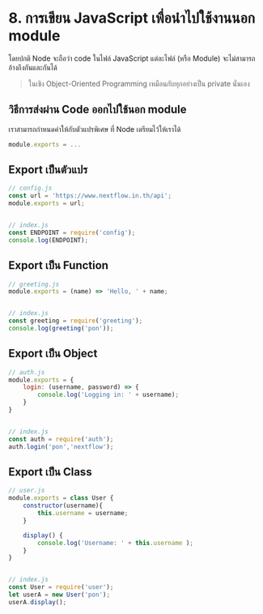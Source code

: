 
# 8. การเขียน JavaScript เพื่อนำไปใช้งานนอก module

โดยปกติ Node จะถือว่า code ในไฟล์ JavaScript แต่ละไฟล์ (หรือ Module) จะไม่สามารถอ้างถึงกันและกันได้ 

> ในเชิง Object-Oriented Programming เหมือนกับทุกอย่างเป็น private นั่นเอง

## วิธีการส่งผ่าน Code ออกไปใช้นอก module

เราสามารถกำหนดค่าให้กับตัวแปรพิเศษ ที่ Node เตรียมไว้ให้เราได้

```js
module.exports = ...
```

## Export เป็นตัวแปร

```js
// config.js
const url = 'https://www.nextflow.in.th/api';
module.exports = url;


// index.js
const ENDPOINT = require('config');
console.log(ENDPOINT);
```

## Export เป็น Function

```js
// greeting.js
module.exports = (name) => 'Hello, ' + name;


// index.js
const greeting = require('greeting');
console.log(greeting('pon'));
```

## Export เป็น Object

```js
// auth.js
module.exports = {
    login: (username, password) => {
        console.log('Logging in: ' + username);
    }
}


// index.js
const auth = require('auth');
auth.login('pon','nextflow');
```

## Export เป็น Class 

```js
// user.js
module.exports = class User {
    constructor(username){
        this.username = username;
    }

    display() {
        console.log('Username: ' + this.username );
    }
}


// index.js
const User = require('user');
let userA = new User('pon');
userA.display();
```



